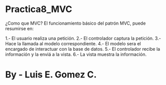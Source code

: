 # Practica8_MVC

¿Como que MVC?
El funcionamiento básico del patrón MVC, puede resumirse en:

1.- El usuario realiza una petición.
2.- El controlador captura la petición.
3.- Hace la llamada al modelo correspondiente.
4.- El modelo sera el encargado de interactuar con la base de datos.
5.- El controlador recibe la información y la enviá a la vista.
6.- La vista muestra la información.

# By - Luis E. Gomez C.
